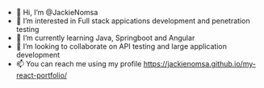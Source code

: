 - 👋 Hi, I’m @JackieNomsa
- 👀 I’m interested in Full stack appications development and penetration testing
- 🌱 I’m currently learning Java, Springboot and Angular
- 💞️ I’m looking to collaborate on API testing and large application development
- 📫 You can reach me using my profile https://jackienomsa.github.io/my-react-portfolio/

<!---
JackieNomsa/JackieNomsa is a ✨ special ✨ repository because its `README.md` (this file) appears on your GitHub profile.
You can click the Preview link to take a look at your changes.
--->
